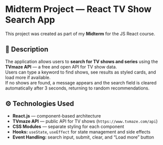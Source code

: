 # Midterm Project — React TV Show Search App

This project was created as part of my **Midterm** for the JS React course.

## 📖 Description
The application allows users to **search for TV shows and series** using the **TVmaze API** — a free and open API for TV show data.  
Users can type a keyword to find shows, see results as styled cards, and load more if available.  
If no shows are found, a message appears and the search field is cleared automatically after 3 seconds, returning to random recommendations.

## ⚙️ Technologies Used
- **React.js** — component-based architecture
- **TVmaze API** — public API for TV shows (`https://www.tvmaze.com/api`)
- **CSS Modules** — separate styling for each component
- **Hooks:** `useState`, `useEffect` for state management and side effects
- **Event Handling:** search input, submit, clear, and “Load more” button



